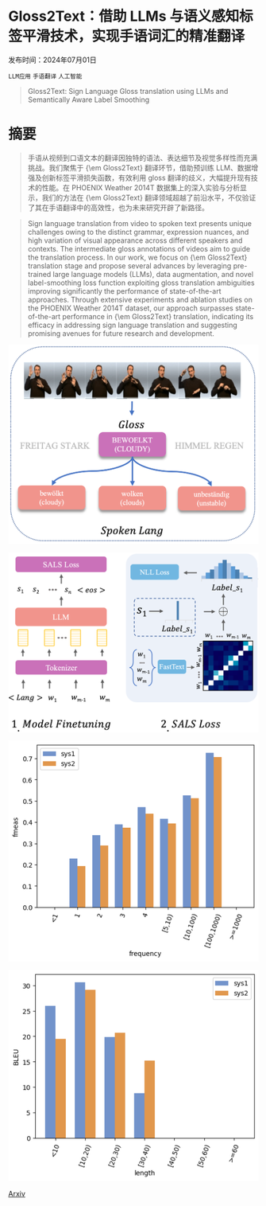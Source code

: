 # Gloss2Text：借助 LLMs 与语义感知标签平滑技术，实现手语词汇的精准翻译

发布时间：2024年07月01日

`LLM应用` `手语翻译` `人工智能`

> Gloss2Text: Sign Language Gloss translation using LLMs and Semantically Aware Label Smoothing

# 摘要

> 手语从视频到口语文本的翻译因独特的语法、表达细节及视觉多样性而充满挑战。我们聚焦于 {\em Gloss2Text} 翻译环节，借助预训练 LLM、数据增强及创新标签平滑损失函数，有效利用 gloss 翻译的歧义，大幅提升现有技术的性能。在 PHOENIX Weather 2014T 数据集上的深入实验与分析显示，我们的方法在 {\em Gloss2Text} 翻译领域超越了前沿水平，不仅验证了其在手语翻译中的高效性，也为未来研究开辟了新路径。

> Sign language translation from video to spoken text presents unique challenges owing to the distinct grammar, expression nuances, and high variation of visual appearance across different speakers and contexts. The intermediate gloss annotations of videos aim to guide the translation process. In our work, we focus on {\em Gloss2Text} translation stage and propose several advances by leveraging pre-trained large language models (LLMs), data augmentation, and novel label-smoothing loss function exploiting gloss translation ambiguities improving significantly the performance of state-of-the-art approaches. Through extensive experiments and ablation studies on the PHOENIX Weather 2014T dataset, our approach surpasses state-of-the-art performance in {\em Gloss2Text} translation, indicating its efficacy in addressing sign language translation and suggesting promising avenues for future research and development.

![Gloss2Text：借助 LLMs 与语义感知标签平滑技术，实现手语词汇的精准翻译](../../../paper_images/2407.01394/motiv.png)

![Gloss2Text：借助 LLMs 与语义感知标签平滑技术，实现手语词汇的精准翻译](../../../paper_images/2407.01394/main.png)

![Gloss2Text：借助 LLMs 与语义感知标签平滑技术，实现手语词汇的精准翻译](../../../paper_images/2407.01394/wordfreq.png)

![Gloss2Text：借助 LLMs 与语义感知标签平滑技术，实现手语词汇的精准翻译](../../../paper_images/2407.01394/absent.png)

[Arxiv](https://arxiv.org/abs/2407.01394)
